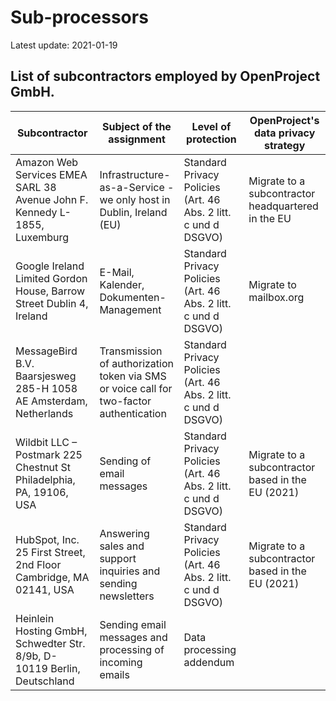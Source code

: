 # Sub-processors

Latest update: 2021-01-19

## List of subcontractors employed by OpenProject GmbH.

| **Subcontractor**                                            | **Subject of the assignment**                                | **Level of protection**                                      | OpenProject's data privacy strategy                |
| ------------------------------------------------------------ | ------------------------------------------------------------ | ------------------------------------------------------------ | -------------------------------------------------- |
| Amazon Web Services EMEA SARL  38 Avenue John F. Kennedy  L-1855, Luxemburg | Infrastructure-as-a-Service - we only host in Dublin, Ireland (EU) | Standard Privacy Policies (Art. 46 Abs. 2 litt. c und d DSGVO) | Migrate to a subcontractor headquartered in the EU |
| Google Ireland Limited  Gordon House, Barrow Street  Dublin 4, Ireland | E-Mail, Kalender, Dokumenten-Management                      | Standard Privacy Policies (Art. 46 Abs. 2 litt. c und d DSGVO) | Migrate to mailbox.org                             |
| MessageBird B.V.  Baarsjesweg 285-H  1058 AE Amsterdam, Netherlands | Transmission of authorization token via SMS or voice call for two-factor authentication | Standard Privacy Policies (Art. 46 Abs. 2 litt. c und d DSGVO) |                                                    |
| Wildbit LLC – Postmark  225 Chestnut St  Philadelphia, PA, 19106, USA | Sending of email messages                                    | Standard Privacy Policies (Art. 46 Abs. 2 litt. c und d DSGVO) | Migrate to a subcontractor based in the EU (2021)  |
| HubSpot, Inc.  25 First Street, 2nd Floor  Cambridge, MA 02141, USA | Answering sales and support inquiries and sending newsletters | Standard Privacy Policies (Art. 46 Abs. 2 litt. c und d DSGVO) | Migrate to a subcontractor based in the EU (2021)  |
| Heinlein Hosting GmbH, Schwedter Str. 8/9b, D-10119 Berlin, Deutschland | Sending email messages and processing of incoming emails     | Data processing addendum                                     |                                                    |
